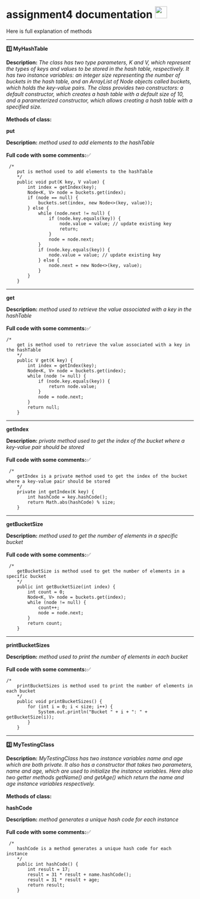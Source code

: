 # assignment4 documentation <img src="https://github.com/blackcater/blackcater/raw/main/images/Hi.gif" height="32"/></h1>
Here is full explanation of methods 
--------    ---------    --------
<b><p> :one: MyHashTable<p></b>
<b>Description:</b> *The class has two type parameters, K and V, which represent the types of keys and values to be stored in the hash table, respectively. It has two instance variables: an integer size representing the number of buckets in the hash table, and an ArrayList of Node objects called buckets, which holds the key-value pairs.
The class provides two constructors: a default constructor, which creates a hash table with a default size of 10, and a parameterized constructor, which allows creating a hash table with a specified size.*<br><br>
<b>Methods of class:</b><br>
<b><p>put<p></b>
<b>Description:</b> *method used to add elements to the hashTable*<br><br>
<b>Full code with some comments:</b>:white_check_mark:
```
 /*
    put is method used to add elements to the hashTable
    */
    public void put(K key, V value) {
        int index = getIndex(key);
        Node<K, V> node = buckets.get(index);
        if (node == null) {
            buckets.set(index, new Node<>(key, value));
        } else {
            while (node.next != null) {
                if (node.key.equals(key)) {
                    node.value = value; // update existing key
                    return;
                }
                node = node.next;
            }
            if (node.key.equals(key)) {
                node.value = value; // update existing key
            } else {
                node.next = new Node<>(key, value);
            }
        }
    }
```
--------    ---------    --------
<b><p>get<p></b>
<b>Description:</b> *method used to retrieve the value associated with a key in the hashTable*<br><br>
<b>Full code with some comments:</b>:white_check_mark:
```
/*
    get is method used to retrieve the value associated with a key in the hashTable
    */
    public V get(K key) {
        int index = getIndex(key);
        Node<K, V> node = buckets.get(index);
        while (node != null) {
            if (node.key.equals(key)) {
                return node.value;
            }
            node = node.next;
        }
        return null;
    }
```
--------    ---------    --------
<b><p>getIndex<p></b>
<b>Description:</b> *private method used to get the index of the bucket where a key-value pair should be stored*<br><br>
<b>Full code with some comments:</b>:white_check_mark:
```
 /*
    getIndex is a private method used to get the index of the bucket where a key-value pair should be stored
    */
    private int getIndex(K key) {
        int hashCode = key.hashCode();
        return Math.abs(hashCode) % size;
    }
```
--------    ---------    --------
<b><p>getBucketSize<p></b>
<b>Description:</b> *method used to get the number of elements in a specific bucket*<br><br>
<b>Full code with some comments:</b>:white_check_mark:
```
 /*
    getBucketSize is method used to get the number of elements in a specific bucket
    */
    public int getBucketSize(int index) {
        int count = 0;
        Node<K, V> node = buckets.get(index);
        while (node != null) {
            count++;
            node = node.next;
        }
        return count;
    }
```
--------    ---------    --------
<b><p>printBucketSizes<p></b>
<b>Description:</b> *method used to print the number of elements in each bucket*<br><br>
<b>Full code with some comments:</b>:white_check_mark:
```
/*
    printBucketSizes is method used to print the number of elements in each bucket
    */
    public void printBucketSizes() {
        for (int i = 0; i < size; i++) {
            System.out.println("Bucket " + i + ": " + getBucketSize(i));
        }
    }
```
--------    ---------    --------
<b><p> :two: MyTestingClass<p></b>
<b>Description:</b> *MyTestingClass has two instance variables name and age which are both private. It also has a constructor that takes two parameters, name and age, which are used to initialize the instance variables. Here also two getter methods getName() and getAge() which return the name and age instance variables respectively.*<br><br>
<b>Methods of class:</b><br>
<b><p>hashCode<p></b>
<b>Description:</b> *method generates a unique hash code for each instance*<br><br>
<b>Full code with some comments:</b>:white_check_mark:
```
 /*
    hashCode is a method generates a unique hash code for each instance
    */
    public int hashCode() {
        int result = 17;
        result = 31 * result + name.hashCode();
        result = 31 * result + age;
        return result;
    }
```

